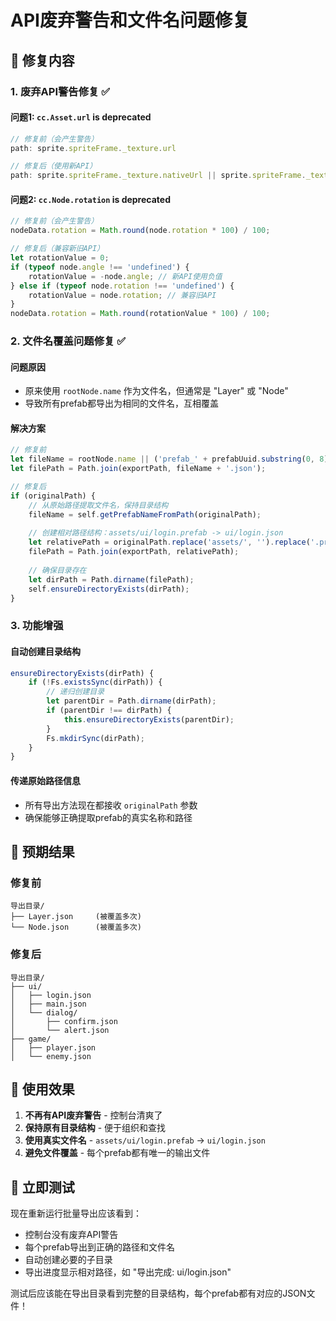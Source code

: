 # API废弃警告和文件名问题修复

## 🔧 修复内容

### 1. 废弃API警告修复 ✅

#### 问题1: `cc.Asset.url` is deprecated
```javascript
// 修复前（会产生警告）
path: sprite.spriteFrame._texture.url

// 修复后（使用新API）
path: sprite.spriteFrame._texture.nativeUrl || sprite.spriteFrame._texture.url
```

#### 问题2: `cc.Node.rotation` is deprecated
```javascript
// 修复前（会产生警告）
nodeData.rotation = Math.round(node.rotation * 100) / 100;

// 修复后（兼容新旧API）
let rotationValue = 0;
if (typeof node.angle !== 'undefined') {
    rotationValue = -node.angle; // 新API使用负值
} else if (typeof node.rotation !== 'undefined') {
    rotationValue = node.rotation; // 兼容旧API
}
nodeData.rotation = Math.round(rotationValue * 100) / 100;
```

### 2. 文件名覆盖问题修复 ✅

#### 问题原因
- 原来使用 `rootNode.name` 作为文件名，但通常是 "Layer" 或 "Node"
- 导致所有prefab都导出为相同的文件名，互相覆盖

#### 解决方案
```javascript
// 修复前
let fileName = rootNode.name || ('prefab_' + prefabUuid.substring(0, 8));
let filePath = Path.join(exportPath, fileName + '.json');

// 修复后
if (originalPath) {
    // 从原始路径提取文件名，保持目录结构
    fileName = self.getPrefabNameFromPath(originalPath);
    
    // 创建相对路径结构：assets/ui/login.prefab -> ui/login.json
    let relativePath = originalPath.replace('assets/', '').replace('.prefab', '.json');
    filePath = Path.join(exportPath, relativePath);
    
    // 确保目录存在
    let dirPath = Path.dirname(filePath);
    self.ensureDirectoryExists(dirPath);
}
```

### 3. 功能增强

#### 自动创建目录结构
```javascript
ensureDirectoryExists(dirPath) {
    if (!Fs.existsSync(dirPath)) {
        // 递归创建目录
        let parentDir = Path.dirname(dirPath);
        if (parentDir !== dirPath) {
            this.ensureDirectoryExists(parentDir);
        }
        Fs.mkdirSync(dirPath);
    }
}
```

#### 传递原始路径信息
- 所有导出方法现在都接收 `originalPath` 参数
- 确保能够正确提取prefab的真实名称和路径

## 📁 预期结果

### 修复前
```
导出目录/
├── Layer.json     (被覆盖多次)
└── Node.json      (被覆盖多次)
```

### 修复后
```
导出目录/
├── ui/
│   ├── login.json
│   ├── main.json
│   └── dialog/
│       ├── confirm.json
│       └── alert.json
├── game/
│   ├── player.json
│   └── enemy.json
```

## 🎯 使用效果

1. **不再有API废弃警告** - 控制台清爽了
2. **保持原有目录结构** - 便于组织和查找
3. **使用真实文件名** - `assets/ui/login.prefab` → `ui/login.json`
4. **避免文件覆盖** - 每个prefab都有唯一的输出文件

## 🚀 立即测试

现在重新运行批量导出应该看到：
- 控制台没有废弃API警告
- 每个prefab导出到正确的路径和文件名
- 自动创建必要的子目录
- 导出进度显示相对路径，如 "导出完成: ui/login.json"

测试后应该能在导出目录看到完整的目录结构，每个prefab都有对应的JSON文件！
